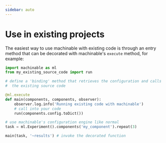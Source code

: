 ```yaml
---
sidebar: auto
---
```


# Use in existing projects

The easiest way to use machinable with existing code is through an entry method that can be decorated with machinable's ``execute`` method, for example: 

```python
import machinable as ml
from my_existing_source_code import run

# define a 'binding' method that retrieves the configuration and calls into 
#  the existing source code

@ml.execute
def main(components, components, observer):
    observer.log.info('Running existing code with machinable')
    # call into your code
    run(components.config.toDict())

# use machinable's configuration engine like normal 
task = ml.Experiment().components('my_component').repeat(3)

main(task, '~results') # invoke the decorated function
